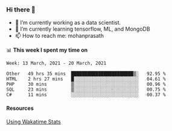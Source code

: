### Hi there 👋

- 🔭 I’m currently working as a data scientist.
- 🌱 I’m currently learning tensorflow, ML, and MongoDB
- 📫 How to reach me: mohanprasath

📊 **This week I spent my time on**
<!--START_SECTION:waka-->
```text
Week: 13 March, 2021 - 20 March, 2021

Other   49 hrs 35 mins  ███████████████████████▒░   92.95 % 
HTML    2 hrs 27 mins   █░░░░░░░░░░░░░░░░░░░░░░░░   04.61 % 
PHP     30 mins         ▒░░░░░░░░░░░░░░░░░░░░░░░░   00.96 % 
SQL     23 mins         ▒░░░░░░░░░░░░░░░░░░░░░░░░   00.75 % 
C#      11 mins         ░░░░░░░░░░░░░░░░░░░░░░░░░   00.37 % 
```
<!--END_SECTION:waka-->

#### Resources
[Using Wakatime Stats](https://github.com/marketplace/actions/waka-readme)
